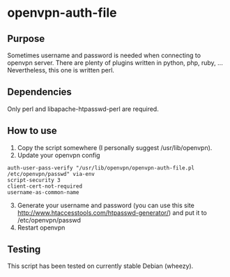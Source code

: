 # openvpn-auth-file

## Purpose

Sometimes username and password is needed when connecting to openvpn server. There are plenty of plugins written in python, php, ruby, ... Nevertheless, this one is written perl.

## Dependencies

Only perl and libapache-htpasswd-perl are required.

## How to use

1. Copy the script somewhere (I personally suggest /usr/lib/openvpn).
2. Update your openvpn config
```
auth-user-pass-verify "/usr/lib/openvpn/openvpn-auth-file.pl /etc/openvpn/passwd" via-env
script-security 3
client-cert-not-required
username-as-common-name
```
3. Generate your username and password (you can use this site http://www.htaccesstools.com/htpasswd-generator/) and put it to /etc/openvpn/passwd
4. Restart openvpn

## Testing

This script has been tested on currently stable Debian (wheezy).